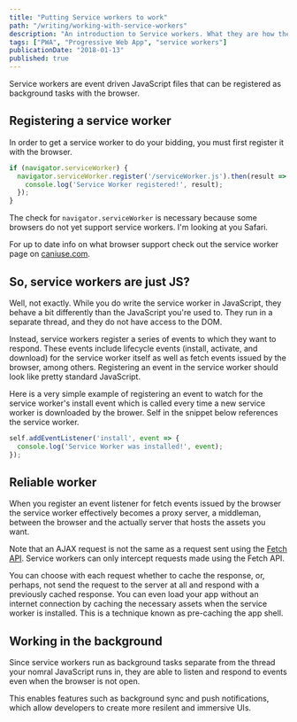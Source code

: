 ```yaml
---
title: "Putting Service workers to work"
path: "/writing/working-with-service-workers"
description: "An introduction to Service workers. What they are how they work, and what they can do for you."
tags: ["PWA", "Progressive Web App", "service workers"]
publicationDate: "2018-01-13"
published: true
---
```


Service workers are event driven JavaScript files that can be registered as background tasks with the browser.

## Registering a service worker

In order to get a service worker to do your bidding, you must first register it with the browser.

```javascript
if (navigator.serviceWorker) {
  navigator.serviceWorker.register('/serviceWorker.js').then(result => {
    console.log('Service Worker registered!', result);
  });
}
```

The check for `navigator.serviceWorker` is necessary because some browsers do not yet support service workers.
I'm looking at you Safari.

For up to date info on what browser support check out the service worker page on [caniuse.com](https://caniuse.com/#feat=serviceworkers).

## So, service workers are just JS?

Well, not exactly. While you do write the service worker in JavaScript, they behave a bit differently than the JavaScript you're used to.
They run in a separate thread, and they do not have access to the DOM.

Instead, service workers register a series of events to which they want to respond.
These events include lifecycle events (install, activate, and download) for the service worker itself as well as fetch events issued by the browser, among others.
Registering an event in the service worker should look like pretty standard JavaScript.

Here is a very simple example of registering an event to watch for the service worker's install event which is called every time a new service worker is
downloaded by the brower.
Self in the snippet below references the service worker.

```javascript
self.addEventListener('install', event => {
  console.log('Service Worker was installed!', event);
});
```

## Reliable worker

When you register an event listener for fetch events issued by the browser the service worker effectively becomes a proxy server, a middleman, between
the browser and the actually server that hosts the assets you want.

Note that an AJAX request is not the same as a request sent using the [Fetch API](https://developer.mozilla.org/en-US/docs/Web/API/Fetch_API).
Service workers can only intercept requests made using the Fetch API.

You can choose with each request whether to cache the response, or, perhaps, not send the request to the server at all and respond with a previously
cached response.
You can even load your app without an internet connection by caching the necessary assets when the service worker is installed.
This is a technique known as pre-caching the app shell.

## Working in the background

Since service workers run as background tasks separate from the thread your nomral JavaScript runs in, they are able to listen and respond to events even when
the browser is not open.

This enables features such as background sync and push notifications, which allow developers to create more resilent and immersive UIs.
